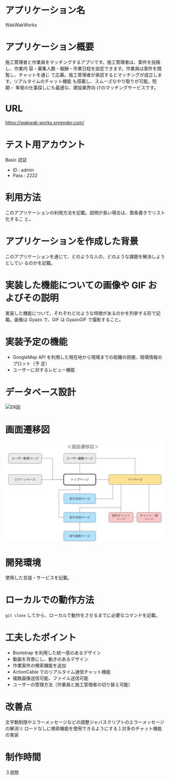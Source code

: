 # アプリケーション名

WakWakWorks

# アプリケーション概要

施工管理者と作業員をマッチングするアプリです。施工管理者は、案件を投稿し、作業内
容・募集人数・報酬・作業日程を設定できます。作業員は案件を閲覧し、チャットを通じ
て応募。施工管理者が承認するとマッチングが成立します。リアルタイムのチャット機能
も搭載し、スムーズなやり取りが可能。短期・ 単発の仕事探しにも最適な、建設業界向
けのマッチングサービスです。

# URL

https://wakwak-works.onrender.com/

# テスト用アカウント

Basic 認証

- ID : admin
- Pass : 2222

# 利用方法

このアプリケーションの利用方法を記載。説明が長い場合は、箇条書きでリスト化するこ
と。

# アプリケーションを作成した背景

このアプリケーションを通じて、どのような人の、どのような課題を解決しようとしてい
るのかを記載。

# 実装した機能についての画像や GIF およびその説明

実装した機能について、それぞれどのような特徴があるのかを列挙する形で記載。画像は
Gyazo で、GIF は GyazoGIF で撮影すること。

# 実装予定の機能

- GoogleMap API を利用した現在地から現場までの距離の把握、現場情報のプロット（予
  定）
- ユーザーに対するレビュー機能

# データベース設計

![ER図](./app/assets/images/ER図.png)

# 画面遷移図

![画面遷移図](./app/assets/images/画面遷移図01.png)

# 開発環境

使用した言語・サービスを記載。

# ローカルでの動作方法

`git clone` してから、ローカルで動作をさせるまでに必要なコマンドを記載。

# 工夫したポイント

- Bootstrap を利用した統一感のあるデザイン
- 動画を背景にし、動きのあるデザイン
- 作業案件の検索機能を追加
- ActionCable でのリアルタイム通信チャット機能
- 複数画像送信可能、ファイル送信可能
- ユーザーの管理方法（作業員と施工管理者の切り替え可能）

# 改善点

文字数制限やエラーメッセージなどの調整ジャバスクリプトのエラーメッセージの解消リ
ロードなしに検索機能を使用できるようにする１対多のチャット機能の実装

# 制作時間

３週間
